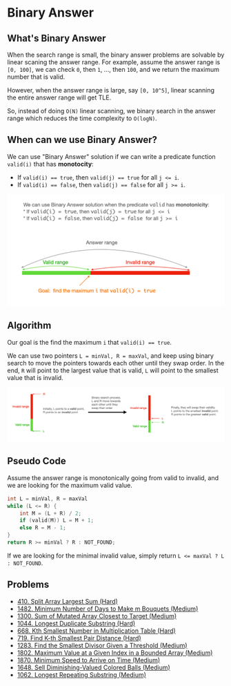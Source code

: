 # Binary Answer

## What's Binary Answer
When the search range is small, the binary answer problems are solvable by linear scaning the answer range. For example, assume the answer range is `[0, 100]`, we can check `0`, then `1`, ..., then `100`, and we return the maximum number that is valid.

However, when the answer range is large, say `[0, 10^5]`, linear scanning the entire answer range will get TLE. 

So, instead of doing `O(N)` linear scanning, we binary search in the answer range which reduces the time complexity to `O(logN)`.

## When can we use Binary Answer?

We can use "Binary Answer" solution if we can write a predicate function `valid(i)` that has **monotocity**:

* If `valid(i) == true`, then `valid(j) == true` for all `j <= i`.
* If `valid(i) == false`, then `valid(j) == false` for all `j >= i`.

![](.gitbook/assets/binary-answer-1.png)

## Algorithm

Our goal is the find the maximum `i` that `valid(i) == true`.

We can use two pointers `L = minVal, R = maxVal`, and keep using binary search to move the pointers towards each other until they swap order. In the end, `R` will point to the largest value that is valid, `L` will point to the smallest value that is invalid.

![](.gitbook/assets/binary-answer-2.png)

## Pseudo Code

Assume the answer range is monotonically going from valid to invalid, and we are looking for the maximum valid value.

```cpp
int L = minVal, R = maxVal
while (L <= R) {
    int M = (L + R) / 2;
    if (valid(M)) L = M + 1;
    else R = M - 1;
}
return R >= minVal ? R : NOT_FOUND;
```

If we are looking for the minimal invalid value, simply return `L <= maxVal ? L : NOT_FOUND`.

## Problems

* [410. Split Array Largest Sum \(Hard\)](https://leetcode.com/problems/split-array-largest-sum/)
* [1482. Minimum Number of Days to Make m Bouquets \(Medium\)](https://leetcode.com/problems/minimum-number-of-days-to-make-m-bouquets/)
* [1300. Sum of Mutated Array Closest to Target \(Medium\)](https://leetcode.com/problems/sum-of-mutated-array-closest-to-target/)
* [1044. Longest Duplicate Substring \(Hard\)](https://leetcode.com/problems/longest-duplicate-substring/)
* [668. Kth Smallest Number in Multiplication Table (Hard)](https://leetcode.com/problems/kth-smallest-number-in-multiplication-table/)
* [719. Find K-th Smallest Pair Distance (Hard)](https://leetcode.com/problems/find-k-th-smallest-pair-distance/)
* [1283. Find the Smallest Divisor Given a Threshold (Medium)](https://leetcode.com/problems/find-the-smallest-divisor-given-a-threshold/)
* [1802. Maximum Value at a Given Index in a Bounded Array (Medium)](https://leetcode.com/problems/maximum-value-at-a-given-index-in-a-bounded-array/)
* [1870. Minimum Speed to Arrive on Time (Medium)](https://leetcode.com/problems/minimum-speed-to-arrive-on-time/)
* [1648. Sell Diminishing-Valued Colored Balls (Medium)](https://leetcode.com/problems/sell-diminishing-valued-colored-balls/)
* [1062. Longest Repeating Substring (Medium)](https://leetcode.com/problems/longest-repeating-substring/)